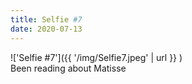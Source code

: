 ```yaml
---
title: Selfie #7
date: 2020-07-13
---
```


!['Selfie #7']({{ '/img/Selfie7.jpeg' | url }} )
<br>
Been reading about Matisse